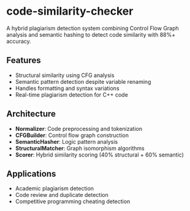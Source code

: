 # code-similarity-checker

A hybrid plagiarism detection system combining Control Flow Graph analysis and semantic hashing to detect code similarity with 88%+ accuracy.

## Features
- Structural similarity using CFG analysis
- Semantic pattern detection despite variable renaming
- Handles formatting and syntax variations
- Real-time plagiarism detection for C++ code

## Architecture
- **Normalizer**: Code preprocessing and tokenization
- **CFGBuilder**: Control flow graph construction  
- **SemanticHasher**: Logic pattern analysis
- **StructuralMatcher**: Graph isomorphism algorithms
- **Scorer**: Hybrid similarity scoring (40% structural + 60% semantic)

## Applications
- Academic plagiarism detection
- Code review and duplicate detection
- Competitive programming cheating detection

